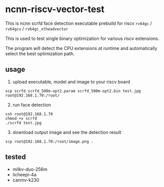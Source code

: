 # ncnn-riscv-vector-test

This is ncnn scrfd face detection executable prebuild for riscv `rv64gc` / `rv64gcv` / `rv64gc_xtheadvector`

This is used to test single binary optimization for various riscv extensions.

The program will detect the CPU extensions at runtime and automatically select the best optimization path.

## usage

1. upload executable, model and image to your riscv board

```shell
scp scrfd scrfd_500m-opt2.param scrfd_500m-opt2.bin test.jpg root@192.168.1.70:/root/
```

2. run face detection

```shell
ssh root@192.168.1.70
chmod +x scrfd
./scrfd test.jpg
```

3. download output image and see the detection result

```shell
scp root@192.168.1.70:/root/image.png .
```

## tested

* milkv-duo-256m
* licheepi-4a
* canmv-k230
